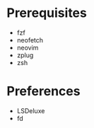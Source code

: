 Prerequisites
=============

- fzf
- neofetch
- neovim
- zplug
- zsh

Preferences
===========

- LSDeluxe
- fd
